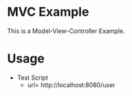 # MVC Example
This is a Model-View-Controller Example.
# Usage
* Test Script
    * url= http://localhost:8080/user

